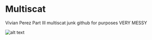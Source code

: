 # Multiscat
Vivian Perez Part III multiscat junk github for purposes VERY MESSY

![alt text](https://ih1.redbubble.net/image.3277373716.3377/bg,f8f8f8-flat,750x,075,f-pad,750x1000,f8f8f8.jpg)
